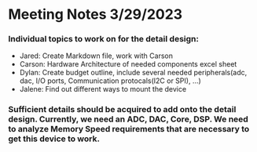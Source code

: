 # Meeting Notes 3/29/2023
### Individual topics to work on for the detail design:
- Jared: Create Markdown file, work with Carson
- Carson: Hardware Architecture of needed components excel sheet
- Dylan: Create budget outline, include several needed peripherals(adc, dac, I/O ports, Communication protocals(I2C or SPI), ...)
- Jalene: Find out different ways to mount the device

### Sufficient details should be acquired to add onto the detail design. Currently, we need an ADC, DAC, Core, DSP. We need to analyze Memory Speed requirements that are necessary to get this device to work.
